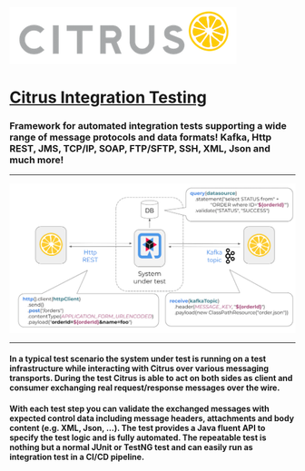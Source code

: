 ![citrus-logo-small.png](src/test/resources/img/citrus-logo-small.png)
# [Citrus Integration Testing](https://citrusframework.org/)
### Framework for automated integration tests supporting a wide range of message protocols and data formats! Kafka, Http REST, JMS, TCP/IP, SOAP, FTP/SFTP, SSH, XML, Json and much more!

---
![test-scenario.png](src/test/resources/img/test-scenario.png)

---
#### In a typical test scenario the system under test is running on a test infrastructure while interacting with Citrus over various messaging transports. During the test Citrus is able to act on both sides as client and consumer exchanging real request/response messages over the wire.
#### With each test step you can validate the exchanged messages with expected control data including message headers, attachments and body content (e.g. XML, Json, ...). The test provides a Java fluent API to specify the test logic and is fully automated. The repeatable test is nothing but a normal JUnit or TestNG test and can easily run as integration test in a CI/CD pipeline.